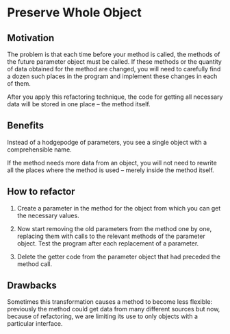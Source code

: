 # Preserve Whole Object
## Motivation
The problem is that each time before your method is called, the methods of the future parameter object must be called. If these methods or the quantity of data obtained for the method are changed, you will need to carefully find a dozen such places in the program and implement these changes in each of them.

After you apply this refactoring technique, the code for getting all necessary data will be stored in one place – the method itself.

## Benefits
Instead of a hodgepodge of parameters, you see a single object with a comprehensible name.

If the method needs more data from an object, you will not need to rewrite all the places where the method is used – merely inside the method itself.

## How to refactor
1. Create a parameter in the method for the object from which you can get the necessary values.

2. Now start removing the old parameters from the method one by one, replacing them with calls to the relevant methods of the parameter object. Test the program after each replacement of a parameter.

3. Delete the getter code from the parameter object that had preceded the method call.

## Drawbacks
Sometimes this transformation causes a method to become less flexible: previously the method could get data from many different sources but now, because of refactoring, we are limiting its use to only objects with a particular interface.
